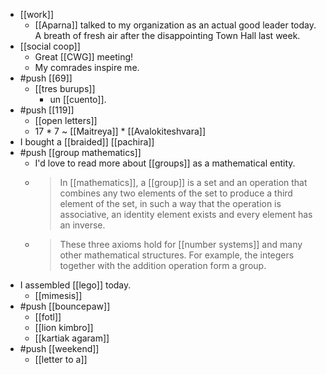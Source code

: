- [[work]]
  - [[Aparna]] talked to my organization as an actual good leader today. A breath of fresh air after the disappointing Town Hall last week.
- [[social coop]]
  - Great [[CWG]] meeting!
  - My comrades inspire me.
- #push [[69]]
  - [[tres burups]]
    - un [[cuento]].
- #push [[119]]
  - [[open letters]]
  - 17 * 7 ~ [[Maitreya]] * [[Avalokiteshvara]]
- I bought a [[braided]] [[pachira]]
- #push [[group mathematics]]
  - I'd love to read more about [[groups]] as a mathematical entity.
  - > In [[mathematics]], a [[group]] is a set and an operation that combines any two elements of the set to produce a third element of the set, in such a way that the operation is associative, an identity element exists and every element has an inverse. 
  - > These three axioms hold for [[number systems]] and many other mathematical structures. For example, the integers together with the addition operation form a group.
- I assembled [[lego]] today.
  - [[mimesis]]
- #push [[bouncepaw]]
  - [[fotl]]
  - [[lion kimbro]]
  - [[kartiak agaram]]
- #push [[weekend]]
  - [[letter to a]]

